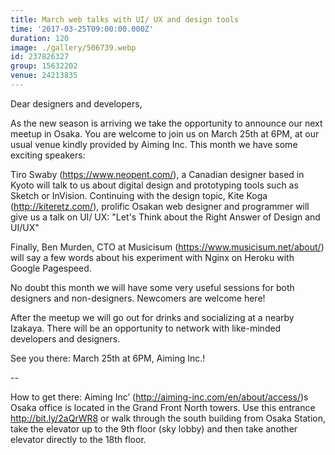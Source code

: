 ```yaml
---
title: March web talks with UI/ UX and design tools
time: '2017-03-25T09:00:00.000Z'
duration: 120
image: ./gallery/506739.webp
id: 237826327
group: 15632202
venue: 24213835
---
```


Dear designers and developers,

As the new season is arriving we take the opportunity to announce our next meetup in Osaka. You are welcome to join us on March 25th at 6PM, at our usual venue kindly provided by Aiming Inc. This month we have some exciting speakers:

Tiro Swaby (https://www.neopent.com/), a Canadian designer based in Kyoto will talk to us about digital design and prototyping tools such as Sketch or InVision. Continuing with the design topic, Kite Koga (http://kiteretz.com/), prolific Osakan web designer and programmer will give us a talk on UI/ UX: "Let's Think about the Right Answer of Design and UI/UX"

Finally, Ben Murden, CTO at Musicisum (https://www.musicisum.net/about/) will say a few words about his experiment with Nginx on Heroku with Google Pagespeed.

No doubt this month we will have some very useful sessions for both designers and non-designers. Newcomers are welcome here!

After the meetup we will go out for drinks and socializing at a nearby Izakaya. There will be an opportunity to network with like-minded developers and designers.

See you there: March 25th at 6PM, Aiming Inc.!

--

How to get there: Aiming Inc’ (http://aiming-inc.com/en/about/access/)s Osaka office is located in the Grand Front North towers. Use this entrance http://bit.ly/2aQrWR8 or walk through the south building from Osaka Station, take the elevator up to the 9th floor (sky lobby) and then take another elevator directly to the 18th floor.
